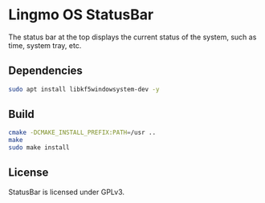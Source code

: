 # Lingmo OS StatusBar

The status bar at the top displays the current status of the system, such as time, system tray, etc.

## Dependencies

```bash
sudo apt install libkf5windowsystem-dev -y
```

## Build

```bash
cmake -DCMAKE_INSTALL_PREFIX:PATH=/usr ..
make
sudo make install
```

## License

StatusBar is licensed under GPLv3.
